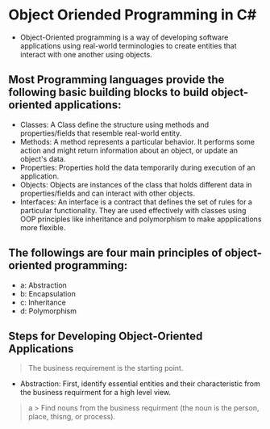 # Object Oriended Programming in C#
- Object-Oriented programming is a way of developing software applications using real-world terminologies to create entities that interact with one another using objects.

## Most Programming languages provide the following basic building blocks to build object-oriented applications:
- Classes: A Class define the structure using methods and properties/fields that resemble real-world entity.
- Methods: A method represents a particular behavior. It performs some action and might return information about an object, or update an object's data.
- Properties: Properties hold the data temporarily during execution of an application.
- Objects: Objects are instances of the class that holds different data in properties/fields and can interact with other objects.
- Interfaces: An interface is a contract that defines the set of rules for a particular functionality. They are used effectively with classes using OOP principles like inheritance and polymorphism to make appplications more flexible.

## The followings are four main principles of object-oriented programming:
- a: Abstraction
- b: Encapsulation
- c: Inheritance
- d: Polymorphism

## Steps for Developing Object-Oriented Applications
> The business requirement is the starting point.
- Abstraction: First, identify essential entities and their characteristic from the business requirment for a high level view.
> a > Find nouns from the business requirment (the noun is the person, place, thisng, or process).